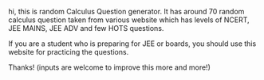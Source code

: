 hi,
this is random Calculus Question generator. It has around 70 random calculus question taken from various website which has levels of NCERT, JEE MAINS, JEE ADV and few HOTS questions. 

If you are a student who is preparing for JEE or boards, you should use this website for practicing the questions.

Thanks!
(inputs are welcome to improve this more and more!)
